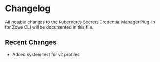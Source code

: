 # Changelog

All notable changes to the Kubernetes Secrets Credential Manager Plug-in for Zowe CLI will be documented in this file.

## Recent Changes

- Added system test for v2 profiles
